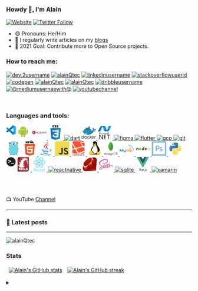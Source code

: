 <h3 align="Left">Howdy 👋, I'm Alain</h3>

[![Website](https://img.shields.io/website?down_color=lightgrey&down_message=Down&style=for-the-badge&up_color=Green&up_message=Online&url=https%3A%2F%2FalainQtec.com)](https://www.alainQtec.com)
[![Twitter Follow](https://img.shields.io/twitter/follow/alainQtec?color=1DA1F2&logo=twitter&style=for-the-badge)](https://www.twitter.com/intent/follow?original_referer=https%3A%2F%2Fgithub.com%2FalainQtec&screen_name=alainQtec)

- 😄 Pronouns: He/Him
- 📝 I regularly write articles on my [blogs](https://alainqtec.com/blog/)
- 🎯 2021 Goal: Contribute more to Open Source projects.

<!-- ### Spotify Playing 🎧

[<img src="https://spotifynowplaying-mu.vercel.app" alt="alainQtec Spotify" width="350" />](https://open.spotify.com/user/tterywbii7eqpgndb93tjatja)
 -->

### How to reach me:

<p align="left">
<a href="https://dev.to/alainQtec" target="blank"><img align="center" src="https://github.com/AlainQtec/AlainQtec/blob/main/Images/dev-dot-to.svg" alt="dev.2username" height="30" width="40" /></a>
<a href="https://twitter.com/alainQtec" target="blank"><img align="center" src="https://github.com/AlainQtec/AlainQtec/blob/main/Images/twitter.svg" alt="alainQtec" height="30" width="40" /></a>
<a href="https://linkedin.com/in/alainQtec" target="blank"><img align="center" src="https://github.com/AlainQtec/AlainQtec/blob/main/Images/linkedin.svg" alt="linkedinusername" height="30" width="40" /></a>
<a href="https://stackoverflow.com/c/zautomakerz" target="blank"><img align="center" src="https://cdn.jsdelivr.net/npm/simple-icons@3.0.1/icons/stackoverflow.svg" alt="stackoverflowuserid" height="30" width="40" /></a>
<a href="https://codepen.io/alainqtec" target="blank"><img align="center" src="https://github.com/alainQtec/AlainQtec/blob/main/Images/Codepen.io.png" alt="codepen" height="35" width="35" /></a>
<a href="https://fb.com/alainQtec" target="blank"><img align="center" src="https://github.com/AlainQtec/AlainQtec/blob/main/Images/facebook.svg" alt="alainQtec" height="35" width="35" /></a>
<a href="https://instagram.com/alainQtec" target="blank"><img align="center" src="https://github.com/AlainQtec/AlainQtec/blob/main/Images/instagram.svg" alt="alainQtec" height="35" width="35" /></a>
<a href="https://dribbble.com/alainQtec" target="blank"><img align="center" src="https://github.com/AlainQtec/AlainQtec/blob/main/Images/dribbble.svg" alt="dribbleusername" height="30" width="40" /></a>
<a href="https://medium.com/@alainQtec" target="blank"><img align="center" src="https://github.com/AlainQtec/AlainQtec/blob/main/Images/medium.svg" alt="@mediumusernaewith@" height="30" width="40" /></a>
<a href="https://www.youtube.com/channel/UCDVYFgx4pJekehwMUuXOyNA/about" target="blank"><img align="center" src="https://github.com/AlainQtec/AlainQtec/blob/main/Images/youtube.svg" alt="youtubechannel" height="35" width="40" /></a>
</p>
<br />

### Languages and tools:

<img align="left" alt="Visual Studio Code" width="26px" src="https://raw.githubusercontent.com/github/explore/80688e429a7d4ef2fca1e82350fe8e3517d3494d/topics/visual-studio-code/visual-studio-code.png" />
<p align="left">
<a href="https://developer.android.com" target="_blank">
<img src="https://raw.githubusercontent.com/devicons/devicon/master/icons/android/android-original-wordmark.svg" alt="android" width="40" height="40"/> </a>
<a href="https://angular.io" target="_blank"> <img src="https://raw.githubusercontent.com/devicons/devicon/master/icons/angularjs/angularjs-original-wordmark.svg" alt="angularjs" width="40" height="40"/> </a> <a href="https://www.w3schools.com/css/" target="_blank">
<img src="https://raw.githubusercontent.com/devicons/devicon/master/icons/css3/css3-original-wordmark.svg" alt="css3" width="40" height="40"/> </a> <a href="https://dart.dev" target="_blank"> <img src="https://www.vectorlogo.zone/logos/dartlang/dartlang-icon.svg" alt="dart" width="40" height="40"/> </a>
<a href="https://www.docker.com/" target="_blank"> <img src="https://raw.githubusercontent.com/devicons/devicon/master/icons/docker/docker-original-wordmark.svg" alt="docker" width="40" height="40"/> </a>
<a href="https://dotnet.microsoft.com/" target="_blank"> <img src="https://raw.githubusercontent.com/devicons/devicon/master/icons/dot-net/dot-net-original-wordmark.svg" alt="dotnet" width="40" height="40"/> </a>
<a href="https://www.figma.com/" target="_blank"> <img src="https://www.vectorlogo.zone/logos/figma/figma-icon.svg" alt="figma" width="40" height="40"/> </a>
<a href="https://flutter.dev" target="_blank"> <img src="https://www.vectorlogo.zone/logos/flutterio/flutterio-icon.svg" alt="flutter" width="40" height="40"/> </a>
<a href="https://cloud.google.com" target="_blank"> <img src="https://www.vectorlogo.zone/logos/google_cloud/google_cloud-icon.svg" alt="gcp" width="40" height="40"/> </a>
<a href="https://git-scm.com/" target="_blank"> <img src="https://www.vectorlogo.zone/logos/git-scm/git-scm-icon.svg" alt="git" width="40" height="40"/> </a>
<a href="https://golang.org" target="_blank"> <img src="https://raw.githubusercontent.com/devicons/devicon/master/icons/go/go-original.svg" alt="go" width="40" height="40"/></a>
<a href="https://www.w3.org/html/" target="_blank"> <img src="https://raw.githubusercontent.com/devicons/devicon/master/icons/html5/html5-original-wordmark.svg" alt="html5" width="40" height="40"/> </a> <a href="https://www.java.com" target="_blank"> <img src="https://raw.githubusercontent.com/devicons/devicon/master/icons/java/java-original.svg" alt="java" width="40" height="40"/> </a> <a href="https://developer.mozilla.org/en-US/docs/Web/JavaScript" target="_blank"> <img src="https://raw.githubusercontent.com/devicons/devicon/master/icons/javascript/javascript-original.svg" alt="javascript" width="40" height="40"/> </a> <a href="https://laravel.com/" target="_blank"> <img src="https://raw.githubusercontent.com/devicons/devicon/master/icons/laravel/laravel-plain-wordmark.svg" alt="laravel" width="40" height="40"/> </a> <a href="https://www.linux.org/" target="_blank"> <img src="https://raw.githubusercontent.com/devicons/devicon/master/icons/linux/linux-original.svg" alt="linux" width="40" height="40"/> </a> <a href="https://www.mongodb.com/" target="_blank"> <img src="https://raw.githubusercontent.com/devicons/devicon/master/icons/mongodb/mongodb-original-wordmark.svg" alt="mongodb" width="40" height="40"/> </a> <a href="https://www.mysql.com/" target="_blank"> <img src="https://raw.githubusercontent.com/devicons/devicon/master/icons/mysql/mysql-original-wordmark.svg" alt="mysql" width="40" height="40"/> </a> <a href="https://nodejs.org" target="_blank"> <img src="https://raw.githubusercontent.com/devicons/devicon/master/icons/nodejs/nodejs-original-wordmark.svg" alt="nodejs" width="40" height="40"/> </a> <a href="https://www.photoshop.com/en" target="_blank"> <img src="https://raw.githubusercontent.com/devicons/devicon/master/icons/photoshop/photoshop-line.svg" alt="photoshop" width="40" height="40"/> </a> <a href="https://www.python.org" target="_blank"> <img src="https://raw.githubusercontent.com/devicons/devicon/master/icons/python/python-original.svg" alt="python" width="40" height="40"/> </a> <a href="https://rubyonrails.org" target="_blank"> <img src="https://raw.githubusercontent.com/devicons/devicon/master/icons/rails/rails-original-wordmark.svg" alt="rails" width="40" height="40"/> </a> <a href="https://reactjs.org/" target="_blank"> <img src="https://raw.githubusercontent.com/devicons/devicon/master/icons/react/react-original-wordmark.svg" alt="react" width="40" height="40"/> </a> <a href="https://reactnative.dev/" target="_blank"> <img src="https://reactnative.dev/img/header_logo.svg" alt="reactnative" width="40" height="40"/> </a> <a href="https://www.ruby-lang.org/en/" target="_blank"> <img src="https://raw.githubusercontent.com/devicons/devicon/master/icons/ruby/ruby-original.svg" alt="ruby" width="40" height="40"/> </a> <a href="https://sass-lang.com" target="_blank"> <img src="https://raw.githubusercontent.com/devicons/devicon/master/icons/sass/sass-original.svg" alt="sass" width="40" height="40"/> </a> <a href="https://www.sqlite.org/" target="_blank"> <img src="https://www.vectorlogo.zone/logos/sqlite/sqlite-icon.svg" alt="sqlite" width="40" height="40"/> </a> <a href="https://vuejs.org/" target="_blank"> <img src="https://raw.githubusercontent.com/devicons/devicon/master/icons/vuejs/vuejs-original-wordmark.svg" alt="vuejs" width="40" height="40"/> </a> <a href="https://dotnet.microsoft.com/apps/xamarin" target="_blank"> <img src="https://raw.githubusercontent.com/detain/svg-logos/780f25886640cef088af994181646db2f6b1a3f8/svg/xamarin.svg" alt="xamarin" width="40" height="40"/> </a> 
<img align="left" alt="Terminal" width="26px" src="https://raw.githubusercontent.com/github/explore/80688e429a7d4ef2fca1e82350fe8e3517d3494d/topics/terminal/terminal.png" />
</p>
<br />
<br />

📺 YouTube [Channel](https://www.youtube.com/channel/UCDVYFgx4pJekehwMUuXOyNA/about)

---

### 📕 Latest posts

<!-- BLOG-POST-LIST:START
* Link 1
* Link 2
* Link 3
➡️ [more blog posts...](https://www.alainQtec.com/blog)
 
BLOG-POST-LIST:END -->

---
<p align="centre"> <img src="https://komarev.com/ghpvc/?username=alainQtec&label=Profile%20views&color=0e75b6&style=flat" alt="alainQtec" /> </p>

### Stats

<table border: 0px;>
<thead>
  <tr>
    <td>
   <a href="https://github.com/anuraghazra/github-readme-stats">
     <img align="center" src="https://github-readme-stats.vercel.app/api?username=alainQtec" alt="Alain's GitHub stats" width="450" />
   </a>
   </td>
    <td>
   <a href="https://github.com/anuraghazra/github-readme-stats">
     <img align="center" src="https://github-readme-streak-stats.herokuapp.com/?user=alainQtec&" alt="Alain's GitHub streak" width="450" />
   </a>
   </td>
  </tr>
</thead>
</table>

<details>
  <summary></summary>
  <p align="center"> <a href="https://github.com/ryo-ma/github-profile-trophy"><img src="https://github-profile-trophy.vercel.app/?username=alainQtec" alt="alainQtec" /></a></p>
 <p align="center" style="text-align: center; font-size: .7rem;">Nothing to see here, just my gamification to keep me hooked on coding.</p>
</details>
